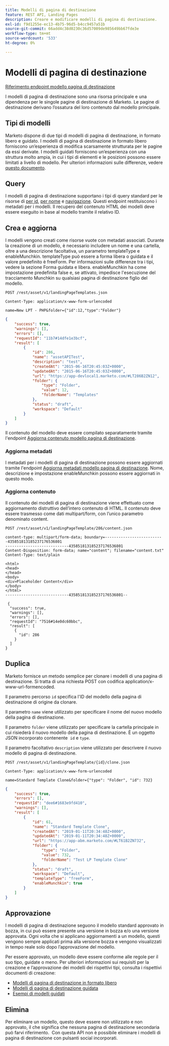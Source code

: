 ```yaml
---
title: Modelli di pagina di destinazione
feature: REST API, Landing Pages
description: Creare e modificare modelli di pagina di destinazione.
exl-id: f9d1255e-ec13-4b75-96d5-b4cc9457a51b
source-git-commit: 66add4c38d0230c36d57009de985649bb67fde3e
workflow-type: tm+mt
source-wordcount: '533'
ht-degree: 0%

---
```


# Modelli di pagina di destinazione

[Riferimento endpoint modello pagina di destinazione](https://developer.adobe.com/marketo-apis/api/asset/#tag/Landing-Page-Templates)

I modelli di pagina di destinazione sono una risorsa principale e una dipendenza per le singole pagine di destinazione di Marketo. Le pagine di destinazione derivano l’ossatura del loro contenuto dal modello principale.

## Tipi di modelli

Marketo dispone di due tipi di modelli di pagina di destinazione, in formato libero e guidato. I modelli di pagina di destinazione in formato libero forniscono un’esperienza di modifica scarsamente strutturata per le pagine da essi derivate. I modelli guidati forniscono un’esperienza con una struttura molto ampia, in cui i tipi di elementi e le posizioni possono essere limitati a livello di modello. Per ulteriori informazioni sulle differenze, vedere [questo documento](https://experienceleague.adobe.com/it/docs/marketo/using/product-docs/demand-generation/landing-pages/understanding-landing-pages/understanding-free-form-vs-guided-landing-pages).

## Query

I modelli di pagina di destinazione supportano i tipi di query standard per le risorse di [per id](https://developer.adobe.com/marketo-apis/api/asset/#tag/Landing-Page-Templates/operation/getLandingPageTemplateByIdUsingGET), [per nome](https://developer.adobe.com/marketo-apis/api/asset/#tag/Landing-Page-Templates/operation/getLandingPageTemplateByNameUsingGET) e [navigazione](https://developer.adobe.com/marketo-apis/api/asset/#tag/Landing-Page-Templates/operation/getLandingPageTemplatesUsingGET). Questi endpoint restituiscono i metadati per i modelli. Il recupero del contenuto HTML dei modelli deve essere eseguito in base al modello tramite il relativo ID.

## Crea e aggiorna

I modelli vengono creati come risorse vuote con metadati associati. Durante la creazione di un modello, è necessario includere un nome e una cartella, oltre a una descrizione facoltativa, un parametro templateType e enableMunchkin. templateType può essere a forma libera o guidata e il valore predefinito è freeForm. Per informazioni sulle differenze tra i tipi, vedere la sezione Forma guidata e libera. enableMunchkin ha come impostazione predefinita false e, se attivato, impedisce l&#39;esecuzione del tracciamento Munchkin su qualsiasi pagina di destinazione figlio del modello.

```
POST /rest/asset/v1/landingPageTemplates.json
```

```
Content-Type: application/x-www-form-urlencoded
```

```
name=New LPT - PHP&folder={"id":12,"type":"Folder"}
```

```json
{
    "success": true,
    "warnings": [],
    "errors": [],
    "requestId": "11b7#14dfe1e3bcf",
    "result": [
        {
            "id": 286,
            "name": "assetAPITest",
            "description": "test",
            "createdAt": "2015-06-16T20:45:03Z+0000",
            "updatedAt": "2015-06-16T20:45:03Z+0000",
            "url": "https://app-devlocal1.marketo.com/#LT286B2ZN12",
            "folder": {
                "type": "Folder",
                "value": 12,
                "folderName": "Templates"
            },
            "status": "draft",
            "workspace": "Default"
        }
    ]
}
```

Il contenuto del modello deve essere compilato separatamente tramite l&#39;endpoint [Aggiorna contenuto modello pagina di destinazione](https://developer.adobe.com/marketo-apis/api/asset/#tag/Landing-Page-Templates/operation/updateLandingPageTemplateContentUsingPOST).

### Aggiorna metadati

I metadati per i modelli di pagina di destinazione possono essere aggiornati tramite l&#39;endpoint [Aggiorna metadati modello pagina di destinazione](https://developer.adobe.com/marketo-apis/api/asset/#tag/Landing-Page-Templates/operation/updateLpTemplateUsingPOST). Nome, descrizione e impostazione enableMunchkin possono essere aggiornati in questo modo.

### Aggiorna contenuto

Il contenuto dei modelli di pagina di destinazione viene effettuato come aggiornamento distruttivo dell’intero contenuto di HTML. Il contenuto deve essere trasmesso come dati multipart/form, con l’unico parametro denominato content.

```
POST /rest/asset/v1/landingPageTemplate/286/content.json
```

```
content-type: multipart/form-data; boundary=--------------------------435851813185237176536801
----------------------------435851813185237176536801
Content-Disposition: form-data; name="content"; filename="content.txt"
Content-Type: text/plain

<html>
<head>
</head>
<body>
<div>Placeholder Content</div>
</body>
</html>
----------------------------435851813185237176536801--
```

```
 {
  "success": true,
  "warnings": [],
  "errors": [],
  "requestId": "7516#14e0dc60bbc",
  "result": [
    {
      "id": 286
    }
  ]
}
```

## Duplica

Marketo fornisce un metodo semplice per clonare i modelli di una pagina di destinazione. Si tratta di una richiesta POST con codifica application/x-www-url-formencoded.

Il parametro percorso `id` specifica l&#39;ID del modello della pagina di destinazione di origine da clonare.

Il parametro `name` viene utilizzato per specificare il nome del nuovo modello della pagina di destinazione.

Il parametro `folder` viene utilizzato per specificare la cartella principale in cui risiederà il nuovo modello della pagina di destinazione. È un oggetto JSON incorporato contenente  `id` e `type`.

Il parametro facoltativo `description` viene utilizzato per descrivere il nuovo modello di pagina di destinazione.

```
POST /rest/asset/v1/landingPageTemplate/{id}/clone.json
```

```
Content-Type: application/x-www-form-urlencoded
```

```
name=Standard Template Clone&folder={"type": "Folder", "id": 732}
```

```json
{
    "success": true,
    "errors": [],
    "requestId": "dee6#1683e9fd410",
    "warnings": [],
    "result": [
        {
            "id": 61,
            "name": "Standard Template Clone",
            "createdAt": "2019-01-11T20:34:48Z+0000",
            "updatedAt": "2019-01-11T20:34:48Z+0000",
            "url": "https://app-abm.marketo.com/#LT61B2ZN732",
            "folder": {
                "type": "Folder",
                "value": 732,
                "folderName": "Test LP Template Clone"
            },
            "status": "draft",
            "workspace": "Default",
            "templateType": "freeForm",
            "enableMunchkin": true
        }
    ]
}
```

## Approvazione

I modelli di pagina di destinazione seguono il modello standard approvato in bozza, in cui può essere presente una versione in bozza e/o una versione approvata. Ogni volta che si applicano aggiornamenti a un modello, questi vengono sempre applicati prima alla versione bozza e vengono visualizzati in tempo reale solo dopo l’approvazione del modello.

Per essere approvato, un modello deve essere conforme alle regole per il suo tipo, guidate o meno. Per ulteriori informazioni sui requisiti per la creazione e l’approvazione dei modelli dei rispettivi tipi, consulta i rispettivi documenti di creazione:

- [Modelli di pagina di destinazione in formato libero](https://experienceleague.adobe.com/it/docs/marketo/using/product-docs/demand-generation/landing-pages/landing-page-templates/create-a-free-form-landing-page-template)
- [Modelli di pagina di destinazione guidata](https://experienceleague.adobe.com/it/docs/marketo/using/product-docs/demand-generation/landing-pages/landing-page-templates/create-a-guided-landing-page-template)
- [Esempi di modelli guidati](https://experienceleague.adobe.com/it/docs/marketo/using/product-docs/demand-generation/landing-pages/landing-page-templates/guided-landing-page-template-list)

## Elimina

Per eliminare un modello, questo deve essere non utilizzato e non approvato, il che significa che nessuna pagina di destinazione secondaria può farvi riferimento.  Con questa API non è possibile eliminare i modelli di pagina di destinazione con pulsanti social incorporati.
